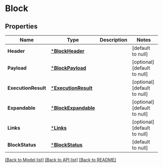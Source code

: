 # Block

## Properties
Name | Type | Description | Notes
------------ | ------------- | ------------- | -------------
**Header** | [***BlockHeader**](BlockHeader.md) |  | [default to null]
**Payload** | [***BlockPayload**](BlockPayload.md) |  | [optional] [default to null]
**ExecutionResult** | [***ExecutionResult**](ExecutionResult.md) |  | [optional] [default to null]
**Expandable** | [***BlockExpandable**](Block__expandable.md) |  | [optional] [default to null]
**Links** | [***Links**](Links.md) |  | [optional] [default to null]
**BlockStatus** | [***BlockStatus**](BlockStatus.md) |  | [default to null]

[[Back to Model list]](../README.md#documentation-for-models) [[Back to API list]](../README.md#documentation-for-api-endpoints) [[Back to README]](../README.md)


